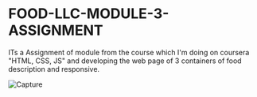# FOOD-LLC-MODULE-3-ASSIGNMENT
ITs a Assignment of module  from the course which I'm doing on coursera "HTML, CSS, JS" and developing the web page of 3 containers of food description and responsive.

![Capture](https://github.com/HassanRasool1/FOOD-LLC-MODULE-3-ASSIGNMENT/assets/109318661/4110c6e8-6a1b-4aa6-9f73-05648768d567)
